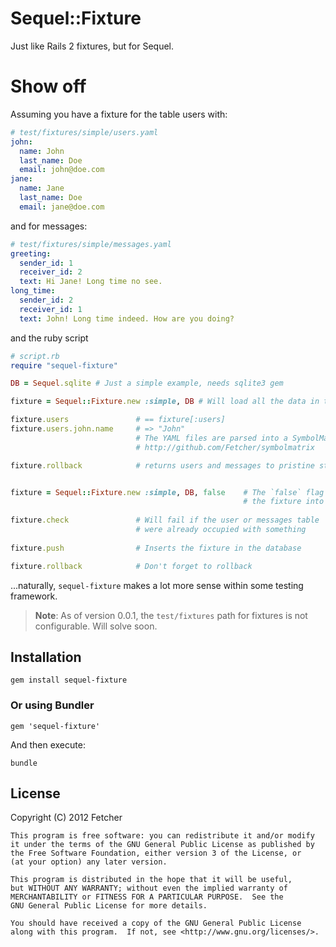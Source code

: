 Sequel::Fixture
===============

Just like Rails 2 fixtures, but for Sequel.

Show off
========

Assuming you have a fixture for the table users with:
```yaml
# test/fixtures/simple/users.yaml
john:
  name: John
  last_name: Doe
  email: john@doe.com
jane:
  name: Jane
  last_name: Doe
  email: jane@doe.com
```

and for messages:
```yaml
# test/fixtures/simple/messages.yaml
greeting:
  sender_id: 1
  receiver_id: 2
  text: Hi Jane! Long time no see.
long_time:
  sender_id: 2
  receiver_id: 1
  text: John! Long time indeed. How are you doing?
```

and the ruby script

```ruby
# script.rb
require "sequel-fixture"

DB = Sequel.sqlite # Just a simple example, needs sqlite3 gem

fixture = Sequel::Fixture.new :simple, DB # Will load all the data in the fixture into the database

fixture.users               # == fixture[:users]
fixture.users.john.name     # => "John"
                            # The YAML files are parsed into a SymbolMatrix
                            # http://github.com/Fetcher/symbolmatrix

fixture.rollback            # returns users and messages to pristine status ('TRUNCATE')


fixture = Sequel::Fixture.new :simple, DB, false    # The `false` flag prevent the constructor to automatically push
                                                    # the fixture into the database
                                                    
fixture.check               # Will fail if the user or messages table
                            # were already occupied with something
                            
fixture.push                # Inserts the fixture in the database

fixture.rollback            # Don't forget to rollback

```

...naturally, `sequel-fixture` makes a lot more sense within some testing framework.

> **Note**: As of version 0.0.1, the `test/fixtures` path for fixtures is not configurable. Will solve soon.

Installation
------------

    gem install sequel-fixture

### Or using Bundler

    gem 'sequel-fixture'

And then execute:

    bundle


## License

Copyright (C) 2012 Fetcher

    This program is free software: you can redistribute it and/or modify
    it under the terms of the GNU General Public License as published by
    the Free Software Foundation, either version 3 of the License, or
    (at your option) any later version.

    This program is distributed in the hope that it will be useful,
    but WITHOUT ANY WARRANTY; without even the implied warranty of
    MERCHANTABILITY or FITNESS FOR A PARTICULAR PURPOSE.  See the
    GNU General Public License for more details.

    You should have received a copy of the GNU General Public License
    along with this program.  If not, see <http://www.gnu.org/licenses/>.
